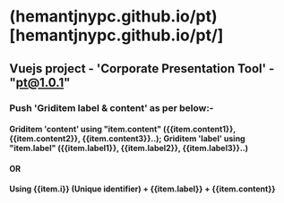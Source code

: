 # (hemantjnypc.github.io/pt)[hemantjnypc.github.io/pt/]

## Vuejs project - 'Corporate Presentation Tool' - "pt@1.0.1"

### Push 'Griditem label & content' as per below:-

#### Griditem 'content' using "item.content" ({{item.content1}}, {{item.content2}}, {{item.content3}}..); Griditem 'label' using "item.label" ({{item.label1}}, {{item.label2}}, {{item.label3}}..)

#### OR

#### Using {{item.i}} (Unique identifier) + {{item.label}} + {{item.content}}

